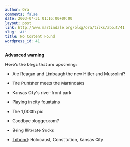 ```yaml
---
author: Ora
comments: false
date: 2003-07-31 01:16:00+00:00
layout: post
link: http://www.martindale.org/blog/ora/talks/about/41
slug: '41'
title: No Content Found
wordpress_id: 41
---
```


**Advanced warning**
  
Here's the blogs that are upcoming:
  



  

  * Are Reagan and Limbaugh the new Hitler and Mussolini?

  

  * The Punisher meets the Martindales

  

  * Kansas City's river-front park

  

  * Playing in city fountains

  

  * The 1,000th pic

  

  * Goodbye blogger.com?

  

  * Being Illiterate Sucks

  

  * [Tribond](http://www.tribond.com/): Holocaust, Constitution, Kansas City

  

